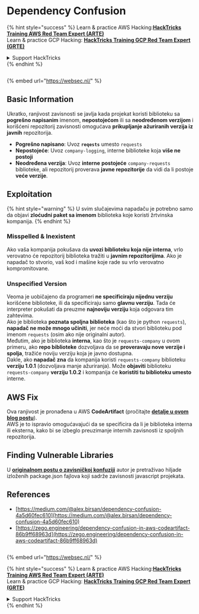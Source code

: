 # Dependency Confusion

{% hint style="success" %}
Learn & practice AWS Hacking:<img src="/.gitbook/assets/arte.png" alt="" data-size="line">[**HackTricks Training AWS Red Team Expert (ARTE)**](https://training.hacktricks.xyz/courses/arte)<img src="/.gitbook/assets/arte.png" alt="" data-size="line">\
Learn & practice GCP Hacking: <img src="/.gitbook/assets/grte.png" alt="" data-size="line">[**HackTricks Training GCP Red Team Expert (GRTE)**<img src="/.gitbook/assets/grte.png" alt="" data-size="line">](https://training.hacktricks.xyz/courses/grte)

<details>

<summary>Support HackTricks</summary>

* Check the [**subscription plans**](https://github.com/sponsors/carlospolop)!
* **Join the** 💬 [**Discord group**](https://discord.gg/hRep4RUj7f) or the [**telegram group**](https://t.me/peass) or **follow** us on **Twitter** 🐦 [**@hacktricks\_live**](https://twitter.com/hacktricks\_live)**.**
* **Share hacking tricks by submitting PRs to the** [**HackTricks**](https://github.com/carlospolop/hacktricks) and [**HackTricks Cloud**](https://github.com/carlospolop/hacktricks-cloud) github repos.

</details>
{% endhint %}

<figure><img src="https://pentest.eu/RENDER_WebSec_10fps_21sec_9MB_29042024.gif" alt=""><figcaption></figcaption></figure>

{% embed url="https://websec.nl/" %}


## Basic Information

Ukratko, ranjivost zavisnosti se javlja kada projekat koristi biblioteku sa **pogrešno napisanim** imenom, **nepostojećom** ili sa **neodređenom verzijom** i korišćeni repozitorij zavisnosti omogućava **prikupljanje ažuriranih verzija iz javnih** repozitorija.

* **Pogrešno napisano**: Uvoz **`reqests`** umesto `requests`
* **Nepostojeće**: Uvoz `company-logging`, interne biblioteke koja **više ne postoji**
* **Neodređena verzija**: Uvoz **interne** **postojeće** `company-requests` biblioteke, ali repozitorij proverava **javne repozitorije** da vidi da li postoje **veće verzije**.

## Exploitation

{% hint style="warning" %}
U svim slučajevima napadaču je potrebno samo da objavi **zloćudni paket sa imenom** biblioteka koje koristi žrtvinska kompanija.
{% endhint %}

### Misspelled & Inexistent

Ako vaša kompanija pokušava da **uvozi biblioteku koja nije interna**, vrlo verovatno će repozitorij biblioteka tražiti u **javnim repozitorijima**. Ako je napadač to stvorio, vaš kod i mašine koje rade su vrlo verovatno kompromitovane.

### Unspecified Version

Veoma je uobičajeno da programeri **ne specificiraju nijednu verziju** korišćene biblioteke, ili da specificiraju samo **glavnu verziju**. Tada će interpreter pokušati da preuzme **najnoviju verziju** koja odgovara tim zahtevima.\
Ako je biblioteka **poznata spoljna biblioteka** (kao što je python `requests`), **napadač ne može mnogo učiniti**, jer neće moći da stvori biblioteku pod imenom `requests` (osim ako nije originalni autor).\
Međutim, ako je biblioteka **interna**, kao što je `requests-company` u ovom primeru, ako **repo biblioteke** dozvoljava da se **proveravaju nove verzije i spolja**, tražiće noviju verziju koja je javno dostupna.\
Dakle, ako **napadač zna** da kompanija koristi `requests-company` biblioteku **verziju 1.0.1** (dozvoljava manje ažuriranja). Može **objaviti** biblioteku `requests-company` **verziju 1.0.2** i kompanija će **koristiti tu biblioteku umesto** interne.

## AWS Fix

Ova ranjivost je pronađena u AWS **CodeArtifact** (pročitajte [**detalje u ovom blog postu**](https://zego.engineering/dependency-confusion-in-aws-codeartifact-86b9ff68963d)).\
AWS je to ispravio omogućavajući da se specificira da li je biblioteka interna ili eksterna, kako bi se izbeglo preuzimanje internih zavisnosti iz spoljnih repozitorija.

## Finding Vulnerable Libraries

U [**originalnom postu o zavisničkoj konfuziji**](https://medium.com/@alex.birsan/dependency-confusion-4a5d60fec610) autor je pretraživao hiljade izloženih package.json fajlova koji sadrže zavisnosti javascript projekata.

## References

* [https://medium.com/@alex.birsan/dependency-confusion-4a5d60fec610](https://medium.com/@alex.birsan/dependency-confusion-4a5d60fec610)
* [https://zego.engineering/dependency-confusion-in-aws-codeartifact-86b9ff68963d](https://zego.engineering/dependency-confusion-in-aws-codeartifact-86b9ff68963d)

<figure><img src="https://pentest.eu/RENDER_WebSec_10fps_21sec_9MB_29042024.gif" alt=""><figcaption></figcaption></figure>

{% embed url="https://websec.nl/" %}

{% hint style="success" %}
Learn & practice AWS Hacking:<img src="/.gitbook/assets/arte.png" alt="" data-size="line">[**HackTricks Training AWS Red Team Expert (ARTE)**](https://training.hacktricks.xyz/courses/arte)<img src="/.gitbook/assets/arte.png" alt="" data-size="line">\
Learn & practice GCP Hacking: <img src="/.gitbook/assets/grte.png" alt="" data-size="line">[**HackTricks Training GCP Red Team Expert (GRTE)**<img src="/.gitbook/assets/grte.png" alt="" data-size="line">](https://training.hacktricks.xyz/courses/grte)

<details>

<summary>Support HackTricks</summary>

* Check the [**subscription plans**](https://github.com/sponsors/carlospolop)!
* **Join the** 💬 [**Discord group**](https://discord.gg/hRep4RUj7f) or the [**telegram group**](https://t.me/peass) or **follow** us on **Twitter** 🐦 [**@hacktricks\_live**](https://twitter.com/hacktricks\_live)**.**
* **Share hacking tricks by submitting PRs to the** [**HackTricks**](https://github.com/carlospolop/hacktricks) and [**HackTricks Cloud**](https://github.com/carlospolop/hacktricks-cloud) github repos.

</details>
{% endhint %}
